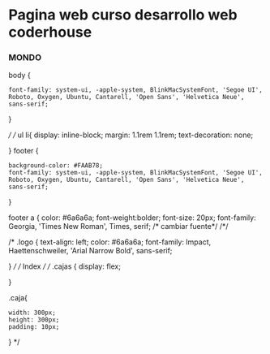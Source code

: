 # Pagina web curso desarrollo web coderhouse

### MONDO 

body {

    font-family: system-ui, -apple-system, BlinkMacSystemFont, 'Segoe UI', Roboto, Oxygen, Ubuntu, Cantarell, 'Open Sans', 'Helvetica Neue', sans-serif;

}

  */
/* ul li{ 
    display: inline-block;
    margin: 1.1rem 1.1rem;
    text-decoration: none;


} 
footer {

    background-color: #FAAB78;
    font-family: system-ui, -apple-system, BlinkMacSystemFont, 'Segoe UI', Roboto, Oxygen, Ubuntu, Cantarell, 'Open Sans', 'Helvetica Neue', sans-serif;

}

footer a {
    color: #6a6a6a;
    font-weight:bolder; 
    font-size: 20px;
    font-family: Georgia, 'Times New Roman', Times, serif; /* cambiar fuente*/
/*/

/* .logo {
    text-align: left;
    color: #6a6a6a;
    font-family: Impact, Haettenschweiler, 'Arial Narrow Bold', sans-serif;


} */
/* Index */
/* 
.cajas {
    display: flex;


}

.caja{

    width: 300px;
    height: 300px;
    padding: 10px;

} */